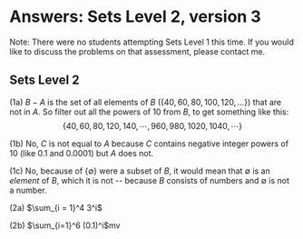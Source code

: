# Answers: Sets Level 2, version 3

Note: There were no students attempting Sets Level 1 this time. If you would like to discuss the problems on that assessment, please contact me. 

## Sets Level 2

(1a) $B-A$ is the set of all elements of $B$ ($\{40,60,80,100,120,\dots\}$) that are not in $A$. So filter out all the powers of 10 from $B$, to get something like this: 
$$\{40,60,80,120,140,\cdots, 960, 980, 1020, 1040, \cdots\}$$

(1b) No, $C$ is not equal to $A$ because $C$ contains negative integer powers of $10$ (like $0.1$ and $0.0001$) but $A$ does not. 

(1c) No, because of $\{\emptyset\}$ were a subset of $B$, it would mean that $\emptyset$ is an _element_ of $B$, which it is not -- because $B$ consists of numbers and $\emptyset$ is not a number. 

(2a) $\sum_{i = 1}^4 3^i$

(2b) $\sum_{i=1}^6 (0.1)^i$mv 